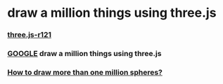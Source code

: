 # draw a million things using three.js

### [three.js-r121](https://github.com/mrdoob/three.js/releases/tag/r121)

### [GOOGLE](https://www.google.com/search?q=draw+a+million+things+using+three.js&oq=draw+a+million+things+using+three.js&aqs=chrome..69i57j33i160.7715j0j4&sourceid=chrome&ie=UTF-8) draw a million things using three.js

### [How to draw more than one million spheres?](https://discourse.threejs.org/t/how-to-draw-spheres-more-than-1000000/19731)
